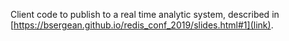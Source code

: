 Client code to publish to a real time analytic system, described in [https://bsergean.github.io/redis_conf_2019/slides.html#1](link).

